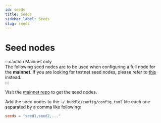 ```yaml
---
id: seeds
title: Seeds
sidebar_label: Seeds
slug: seeds
---
```


# Seed nodes
:::caution Mainnet only   
The following seed nodes are to be used when configuring a full node for the **mainnet**. 
If you are looking for testnet seed nodes, please refer to [this](../05-testnet/04-join-public/03-seeds.md) instead.  
:::

Visit the [mainnet repo](https://github.com/desmos-labs/mainnet#seed-nodes) to get the seed nodes.

Add the seed nodes to the `~/.huddle/config/config.toml` file each one
separated by a comma like following:
```toml
seeds = "seed1,seed2,..."
```
